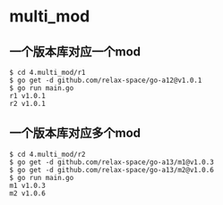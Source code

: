 # multi_mod

## 一个版本库对应一个mod

``` shell
$ cd 4.multi_mod/r1
$ go get -d github.com/relax-space/go-a12@v1.0.1
$ go run main.go
r1 v1.0.1
r2 v1.0.1
```


## 一个版本库对应多个mod


``` shell
$ cd 4.multi_mod/r2
$ go get -d github.com/relax-space/go-a13/m1@v1.0.3
$ go get -d github.com/relax-space/go-a13/m2@v1.0.6
$ go run main.go
m1 v1.0.3
m2 v1.0.6
```